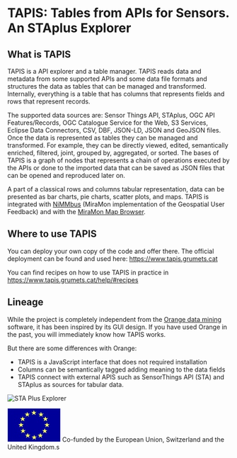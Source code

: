 # TAPIS: Tables from APIs for Sensors. An STAplus Explorer
## What is TAPIS
TAPIS is a API explorer and a table manager. TAPIS reads data and metadata from some supported APIs and some data file formats and structures the data as tables that can be managed and transformed. Internally, everything is a table that has columns that represents fields and rows that represent records.

The supported data sources are: Sensor Things API, STAplus, OGC API Features/Records, OGC Catalogue Service for the Web, S3 Services, Eclipse Data Connectors, CSV, DBF, JSON-LD, JSON and GeoJSON files. Once the data is represented as tables they can be managed and transformed. For example, they can be directly viewed, edited, semantically enriched, filtered, joint, grouped by, aggregated, or sorted. The bases of TAPIS is a graph of nodes that represents a chain of operations executed by the APIs or done to the imported data that can be saved as JSON files that can be opened and reproduced later on. 
 
A part of a classical rows and columns tabular representation, data can be presented as bar charts, pie charts, scatter plots, and maps. TAPIS is integrated with [NiMMbus](https://github.com/grumets/nimmbus) (MiraMon implementation of the Geospatial User Feedback) and with the [MiraMon Map Browser](https://github.com/grumets/MiraMonMapBrowser).

## Where to use TAPIS
You can deploy your own copy of the code and offer there. The official
deployment can be found and used here: https://www.tapis.grumets.cat

You can find recipes on how to use TAPIS in practice in https://www.tapis.grumets.cat/help/#recipes

## Lineage
While the project is completely independent from the [Orange data mining](https://orangedatamining.com/) software, it has been inspired by its GUI design. If you have used Orange in the past, you will immediately know how TAPIS works.

But there are some differences with Orange:
* TAPIS is a JavaScript interface that does not required installation
* Columns can be semantically tagged adding meaning to the data fields
* TAPIS connect with external APIS such as SensorThings API (STA) and STAplus as sources for tabular data. 

![STA Plus Explorer](STAplusExplorer.png)


![EuropeanFlag](eu_flag.jpg)  Co-funded by the European Union, Switzerland and the United Kingdom.s

